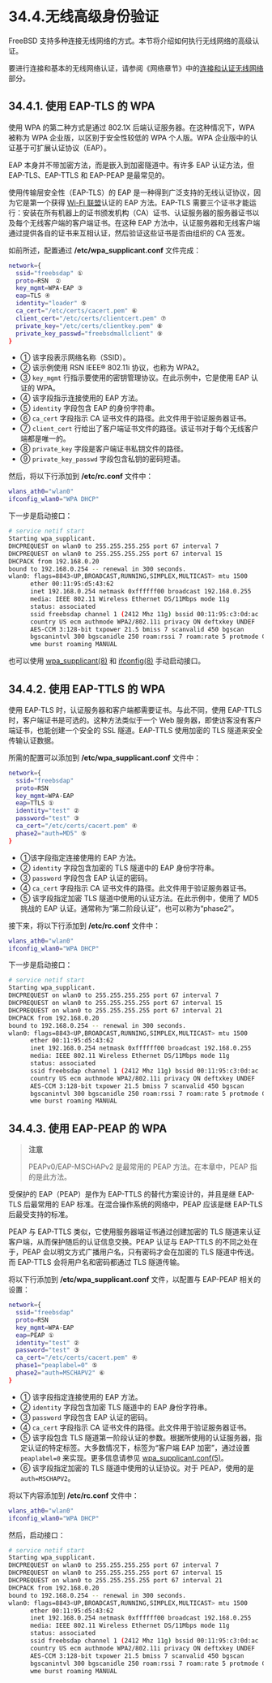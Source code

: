 # 34.4.无线高级身份验证

FreeBSD 支持多种连接无线网络的方式。本节将介绍如何执行无线网络的高级认证。

要进行连接和基本的无线网络认证，请参阅《网络章节》中的[连接和认证无线网络](https://docs.freebsd.org/en/books/handbook/network/#wireless-authentication)部分。

## 34.4.1. 使用 EAP-TLS 的 WPA

使用 WPA 的第二种方式是通过 802.1X 后端认证服务器。在这种情况下，WPA 被称为 WPA 企业版，以区别于安全性较低的 WPA 个人版。WPA 企业版中的认证基于可扩展认证协议（EAP）。

EAP 本身并不带加密方法，而是嵌入到加密隧道中。有许多 EAP 认证方法，但 EAP-TLS、EAP-TTLS 和 EAP-PEAP 是最常见的。

使用传输层安全性（EAP-TLS）的 EAP 是一种得到广泛支持的无线认证协议，因为它是第一个获得 [Wi-Fi 联盟](http://www.wi-fi.org/)认证的 EAP 方法。EAP-TLS 需要三个证书才能运行：安装在所有机器上的证书颁发机构（CA）证书、认证服务器的服务器证书以及每个无线客户端的客户端证书。在这种 EAP 方法中，认证服务器和无线客户端通过提供各自的证书来互相认证，然后验证这些证书是否由组织的 CA 签发。

如前所述，配置通过 **/etc/wpa\_supplicant.conf** 文件完成：

```sh
network={
  ssid="freebsdap" ①
  proto=RSN  ②
  key_mgmt=WPA-EAP ③
  eap=TLS ④
  identity="loader" ⑤
  ca_cert="/etc/certs/cacert.pem" ⑥
  client_cert="/etc/certs/clientcert.pem" ⑦
  private_key="/etc/certs/clientkey.pem" ⑧
  private_key_passwd="freebsdmallclient" ⑨
}
```

- ① 该字段表示网络名称（SSID）。
- ② 该示例使用 RSN IEEE® 802.11i 协议，也称为 WPA2。
- ③ `key_mgmt` 行指示要使用的密钥管理协议。在此示例中，它是使用 EAP 认证的 WPA。
- ④ 该字段指示连接使用的 EAP 方法。
- ⑤ `identity` 字段包含 EAP 的身份字符串。
- ⑥ `ca_cert` 字段指示 CA 证书文件的路径。此文件用于验证服务器证书。
- ⑦ `client_cert` 行给出了客户端证书文件的路径。该证书对于每个无线客户端都是唯一的。  
- ⑧ `private_key` 字段是客户端证书私钥文件的路径。
- ⑨ `private_key_passwd` 字段包含私钥的密码短语。

然后，将以下行添加到 **/etc/rc.conf** 文件中：

```sh
wlans_ath0="wlan0"
ifconfig_wlan0="WPA DHCP"
```

下一步是启动接口：

```sh
# service netif start
Starting wpa_supplicant.
DHCPREQUEST on wlan0 to 255.255.255.255 port 67 interval 7
DHCPREQUEST on wlan0 to 255.255.255.255 port 67 interval 15
DHCPACK from 192.168.0.20
bound to 192.168.0.254 -- renewal in 300 seconds.
wlan0: flags=8843<UP,BROADCAST,RUNNING,SIMPLEX,MULTICAST> mtu 1500
      ether 00:11:95:d5:43:62
      inet 192.168.0.254 netmask 0xffffff00 broadcast 192.168.0.255
      media: IEEE 802.11 Wireless Ethernet DS/11Mbps mode 11g
      status: associated
      ssid freebsdap channel 1 (2412 Mhz 11g) bssid 00:11:95:c3:0d:ac
      country US ecm authmode WPA2/802.11i privacy ON deftxkey UNDEF
      AES-CCM 3:128-bit txpower 21.5 bmiss 7 scanvalid 450 bgscan
      bgscanintvl 300 bgscanidle 250 roam:rssi 7 roam:rate 5 protmode CTS
      wme burst roaming MANUAL
```

也可以使用 [wpa\_supplicant(8)](https://man.freebsd.org/cgi/man.cgi?query=wpa_supplicant&sektion=8&format=html) 和 [ifconfig(8)](https://man.freebsd.org/cgi/man.cgi?query=ifconfig&sektion=8&format=html) 手动启动接口。

## 34.4.2. 使用 EAP-TTLS 的 WPA

使用 EAP-TLS 时，认证服务器和客户端都需要证书。与此不同，使用 EAP-TTLS 时，客户端证书是可选的。这种方法类似于一个 Web 服务器，即使访客没有客户端证书，也能创建一个安全的 SSL 隧道。EAP-TTLS 使用加密的 TLS 隧道来安全传输认证数据。

所需的配置可以添加到 **/etc/wpa\_supplicant.conf** 文件中：

```sh
network={
  ssid="freebsdap"
  proto=RSN
  key_mgmt=WPA-EAP
  eap=TTLS ①
  identity="test" ②
  password="test" ③
  ca_cert="/etc/certs/cacert.pem" ④
  phase2="auth=MD5" ⑤
}
```

- ①该字段指定连接使用的 EAP 方法。
- ② `identity` 字段包含加密的 TLS 隧道中的 EAP 身份字符串。
- ③ `password` 字段包含 EAP 认证的密码。
- ④ `ca_cert` 字段指示 CA 证书文件的路径。此文件用于验证服务器证书。
- ⑤ 该字段指定加密 TLS 隧道中使用的认证方法。在此示例中，使用了 MD5 挑战的 EAP 认证。通常称为“第二阶段认证”，也可以称为“phase2”。

接下来，将以下行添加到 **/etc/rc.conf** 文件中：

```sh
wlans_ath0="wlan0"
ifconfig_wlan0="WPA DHCP"
```

下一步是启动接口：

```sh
# service netif start
Starting wpa_supplicant.
DHCPREQUEST on wlan0 to 255.255.255.255 port 67 interval 7
DHCPREQUEST on wlan0 to 255.255.255.255 port 67 interval 15
DHCPREQUEST on wlan0 to 255.255.255.255 port 67 interval 21
DHCPACK from 192.168.0.20
bound to 192.168.0.254 -- renewal in 300 seconds.
wlan0: flags=8843<UP,BROADCAST,RUNNING,SIMPLEX,MULTICAST> mtu 1500
      ether 00:11:95:d5:43:62
      inet 192.168.0.254 netmask 0xffffff00 broadcast 192.168.0.255
      media: IEEE 802.11 Wireless Ethernet DS/11Mbps mode 11g
      status: associated
      ssid freebsdap channel 1 (2412 Mhz 11g) bssid 00:11:95:c3:0d:ac
      country US ecm authmode WPA2/802.11i privacy ON deftxkey UNDEF
      AES-CCM 3:128-bit txpower 21.5 bmiss 7 scanvalid 450 bgscan
      bgscanintvl 300 bgscanidle 250 roam:rssi 7 roam:rate 5 protmode CTS
      wme burst roaming MANUAL
```

## 34.4.3. 使用 EAP-PEAP 的 WPA

>**注意**
>
> PEAPv0/EAP-MSCHAPv2 是最常用的 PEAP 方法。在本章中，PEAP 指的是此方法。

受保护的 EAP（PEAP）是作为 EAP-TTLS 的替代方案设计的，并且是继 EAP-TLS 后最常用的 EAP 标准。在混合操作系统的网络中，PEAP 应该是继 EAP-TLS 后最受支持的标准。

PEAP 与 EAP-TTLS 类似，它使用服务器端证书通过创建加密的 TLS 隧道来认证客户端，从而保护随后的认证信息交换。PEAP 认证与 EAP-TTLS 的不同之处在于，PEAP 会以明文方式广播用户名，只有密码才会在加密的 TLS 隧道中传送。而 EAP-TTLS 会将用户名和密码都通过 TLS 隧道传输。

将以下行添加到 **/etc/wpa\_supplicant.conf** 文件，以配置与 EAP-PEAP 相关的设置：

```sh
network={
  ssid="freebsdap"
  proto=RSN
  key_mgmt=WPA-EAP
  eap=PEAP ①
  identity="test" ②
  password="test" ③
  ca_cert="/etc/certs/cacert.pem" ④
  phase1="peaplabel=0" ⑤
  phase2="auth=MSCHAPV2" ⑥
}
```

- ① 该字段指定连接使用的 EAP 方法。
- ② `identity` 字段包含加密 TLS 隧道中的 EAP 身份字符串。
- ③ `password` 字段包含 EAP 认证的密码。
- ④ `ca_cert` 字段指示 CA 证书文件的路径。此文件用于验证服务器证书。
- ⑤ 该字段包含 TLS 隧道第一阶段认证的参数。根据所使用的认证服务器，指定认证的特定标签。大多数情况下，标签为“客户端 EAP 加密”，通过设置 `peaplabel=0` 来实现。更多信息请参见 [wpa\_supplicant.conf(5)](https://man.freebsd.org/cgi/man.cgi?query=wpa_supplicant.conf&sektion=5&format=html)。
- ⑥ 该字段指定加密的 TLS 隧道中使用的认证协议。对于 PEAP，使用的是 `auth=MSCHAPV2`。

将以下内容添加到 **/etc/rc.conf** 文件中：

```sh
wlans_ath0="wlan0"
ifconfig_wlan0="WPA DHCP"
```

然后，启动接口：

```sh
# service netif start
Starting wpa_supplicant.
DHCPREQUEST on wlan0 to 255.255.255.255 port 67 interval 7
DHCPREQUEST on wlan0 to 255.255.255.255 port 67 interval 15
DHCPREQUEST on wlan0 to 255.255.255.255 port 67 interval 21
DHCPACK from 192.168.0.20
bound to 192.168.0.254 -- renewal in 300 seconds.
wlan0: flags=8843<UP,BROADCAST,RUNNING,SIMPLEX,MULTICAST> mtu 1500
      ether 00:11:95:d5:43:62
      inet 192.168.0.254 netmask 0xffffff00 broadcast 192.168.0.255
      media: IEEE 802.11 Wireless Ethernet DS/11Mbps mode 11g
      status: associated
      ssid freebsdap channel 1 (2412 Mhz 11g) bssid 00:11:95:c3:0d:ac
      country US ecm authmode WPA2/802.11i privacy ON deftxkey UNDEF
      AES-CCM 3:128-bit txpower 21.5 bmiss 7 scanvalid 450 bgscan
      bgscanintvl 300 bgscanidle 250 roam:rssi 7 roam:rate 5 protmode CTS
      wme burst roaming MANUAL
```
